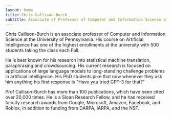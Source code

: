 ```yaml
---
layout: home
title: Chris Callison-Burch
subtitle: Associate of Professor of Computer and Information Science at the University of Pennsylvania
---
```


Chris Callison-Burch is an associate professor of Computer and Information Science at the University of Pennsylvania. His course on Artificial Intelligence has one of the highest enrollments at the university with 500 students taking the class each Fall. 

He is best known for his research into statistical machine translation, paraphrasing and crowdsourcing.  His current research is focused on applications of large language models to long-standing challenge problems in artificial intelligence.  His PhD students joke that now whenever they ask him anything his first response is "Have you tried GPT-3 for that?"

Prof Callison-Burch has more than 100 publications, which have been cited over 20,000 times. He is a Sloan Research Fellow, and he has received faculty research awards from Google, Microsoft, Amazon, Facebook, and Roblox, in addition to funding from DARPA, IARPA, and the NSF. 
